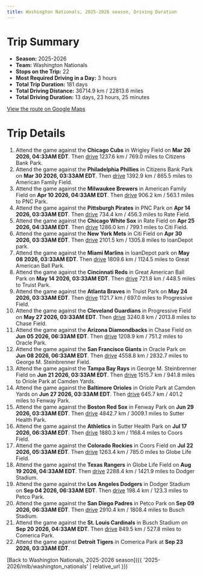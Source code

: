 ```yaml
---
title: Washington Nationals, 2025-2026 season, Driving Duration
---
```


# Trip Summary
- **Season:** 2025-2026
- **Team:** Washington Nationals
- **Stops on the Trip:** 22
- **Most Required Driving in a Day:** 3 hours
- **Total Trip Duration:** 181 days
- **Total Driving Distance:** 36714.9 km / 22813.6 miles
- **Total Driving Duration:** 13 days, 23 hours, 25 minutes

[View the route on Google Maps](https://www.google.com/maps/dir/Wrigley+Field+Chicago/Citizens+Bank+Park+Philadelphia/American+Family+Field+Milwaukee/PNC+Park+Pittsburgh/Rate+Field+Chicago/Citi+Field+Flushing/loanDepot+park+Miami/Great+American+Ball+Park+Cincinnati/Truist+Park+Atlanta/Progressive+Field+Cleveland/Chase+Field+Phoenix/Oracle+Park+San+Francisco/George+M.+Steinbrenner+Field+Tampa/Oriole+Park+at+Camden+Yards+Baltimore/Fenway+Park+Boston/Sutter+Health+Park+Sacramento/Coors+Field+Denver/Globe+Life+Field+Arlington/Dodger+Stadium+Los+Angeles/Petco+Park+San+Diego/Busch+Stadium+St.+Louis/Comerica+Park+Detroit)

# Trip Details
1. Attend the game against the **Chicago Cubs** in Wrigley Field on **Mar 26 2026, 04:33AM EDT**. Then [drive](https://www.google.com/maps/dir/Wrigley+Field+Chicago/Citizens+Bank+Park+Philadelphia) 1237.6 km / 769.0 miles to Citizens Bank Park.
2. Attend the game against the **Philadelphia Phillies** in Citizens Bank Park on **Mar 30 2026, 03:33AM EDT**. Then [drive](https://www.google.com/maps/dir/Citizens+Bank+Park+Philadelphia/American+Family+Field+Milwaukee) 1392.9 km / 865.5 miles to American Family Field.
3. Attend the game against the **Milwaukee Brewers** in American Family Field on **Apr 10 2026, 04:33AM EDT**. Then [drive](https://www.google.com/maps/dir/American+Family+Field+Milwaukee/PNC+Park+Pittsburgh) 906.2 km / 563.1 miles to PNC Park.
4. Attend the game against the **Pittsburgh Pirates** in PNC Park on **Apr 14 2026, 03:33AM EDT**. Then [drive](https://www.google.com/maps/dir/PNC+Park+Pittsburgh/Rate+Field+Chicago) 734.4 km / 456.3 miles to Rate Field.
5. Attend the game against the **Chicago White Sox** in Rate Field on **Apr 25 2026, 04:33AM EDT**. Then [drive](https://www.google.com/maps/dir/Rate+Field+Chicago/Citi+Field+Flushing) 1286.0 km / 799.1 miles to Citi Field.
6. Attend the game against the **New York Mets** in Citi Field on **Apr 30 2026, 03:33AM EDT**. Then [drive](https://www.google.com/maps/dir/Citi+Field+Flushing/loanDepot+park+Miami) 2101.5 km / 1305.8 miles to loanDepot park.
7. Attend the game against the **Miami Marlins** in loanDepot park on **May 08 2026, 03:33AM EDT**. Then [drive](https://www.google.com/maps/dir/loanDepot+park+Miami/Great+American+Ball+Park+Cincinnati) 1809.6 km / 1124.5 miles to Great American Ball Park.
8. Attend the game against the **Cincinnati Reds** in Great American Ball Park on **May 14 2026, 03:33AM EDT**. Then [drive](https://www.google.com/maps/dir/Great+American+Ball+Park+Cincinnati/Truist+Park+Atlanta) 721.8 km / 448.5 miles to Truist Park.
9. Attend the game against the **Atlanta Braves** in Truist Park on **May 24 2026, 03:33AM EDT**. Then [drive](https://www.google.com/maps/dir/Truist+Park+Atlanta/Progressive+Field+Cleveland) 1121.7 km / 697.0 miles to Progressive Field.
10. Attend the game against the **Cleveland Guardians** in Progressive Field on **May 27 2026, 03:33AM EDT**. Then [drive](https://www.google.com/maps/dir/Progressive+Field+Cleveland/Chase+Field+Phoenix) 3240.8 km / 2013.8 miles to Chase Field.
11. Attend the game against the **Arizona Diamondbacks** in Chase Field on **Jun 05 2026, 06:33AM EDT**. Then [drive](https://www.google.com/maps/dir/Chase+Field+Phoenix/Oracle+Park+San+Francisco) 1208.9 km / 751.2 miles to Oracle Park.
12. Attend the game against the **San Francisco Giants** in Oracle Park on **Jun 08 2026, 06:33AM EDT**. Then [drive](https://www.google.com/maps/dir/Oracle+Park+San+Francisco/George+M.+Steinbrenner+Field+Tampa) 4558.8 km / 2832.7 miles to George M. Steinbrenner Field.
13. Attend the game against the **Tampa Bay Rays** in George M. Steinbrenner Field on **Jun 21 2026, 03:33AM EDT**. Then [drive](https://www.google.com/maps/dir/George+M.+Steinbrenner+Field+Tampa/Oriole+Park+at+Camden+Yards+Baltimore) 1515.7 km / 941.8 miles to Oriole Park at Camden Yards.
14. Attend the game against the **Baltimore Orioles** in Oriole Park at Camden Yards on **Jun 27 2026, 03:33AM EDT**. Then [drive](https://www.google.com/maps/dir/Oriole+Park+at+Camden+Yards+Baltimore/Fenway+Park+Boston) 645.7 km / 401.2 miles to Fenway Park.
15. Attend the game against the **Boston Red Sox** in Fenway Park on **Jun 29 2026, 03:33AM EDT**. Then [drive](https://www.google.com/maps/dir/Fenway+Park+Boston/Sutter+Health+Park+Sacramento) 4842.7 km / 3009.1 miles to Sutter Health Park.
16. Attend the game against the **Athletics** in Sutter Health Park on **Jul 17 2026, 06:33AM EDT**. Then [drive](https://www.google.com/maps/dir/Sutter+Health+Park+Sacramento/Coors+Field+Denver) 1880.3 km / 1168.4 miles to Coors Field.
17. Attend the game against the **Colorado Rockies** in Coors Field on **Jul 22 2026, 05:33AM EDT**. Then [drive](https://www.google.com/maps/dir/Coors+Field+Denver/Globe+Life+Field+Arlington) 1263.4 km / 785.0 miles to Globe Life Field.
18. Attend the game against the **Texas Rangers** in Globe Life Field on **Aug 19 2026, 04:33AM EDT**. Then [drive](https://www.google.com/maps/dir/Globe+Life+Field+Arlington/Dodger+Stadium+Los+Angeles) 2288.4 km / 1421.9 miles to Dodger Stadium.
19. Attend the game against the **Los Angeles Dodgers** in Dodger Stadium on **Sep 04 2026, 06:33AM EDT**. Then [drive](https://www.google.com/maps/dir/Dodger+Stadium+Los+Angeles/Petco+Park+San+Diego) 198.4 km / 123.3 miles to Petco Park.
20. Attend the game against the **San Diego Padres** in Petco Park on **Sep 09 2026, 06:33AM EDT**. Then [drive](https://www.google.com/maps/dir/Petco+Park+San+Diego/Busch+Stadium+St.+Louis) 2910.4 km / 1808.4 miles to Busch Stadium.
21. Attend the game against the **St. Louis Cardinals** in Busch Stadium on **Sep 20 2026, 04:33AM EDT**. Then [drive](https://www.google.com/maps/dir/Busch+Stadium+St.+Louis/Comerica+Park+Detroit) 849.5 km / 527.8 miles to Comerica Park.
22. Attend the game against **Detroit Tigers** in Comerica Park at **Sep 23 2026, 03:33AM EDT**.

[Back to Washington Nationals, 2025-2026 season]({{ '2025-2026/mlb/washington_nationals' | relative_url }})
